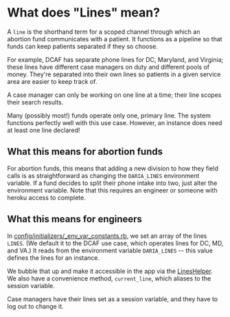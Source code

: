 # What does "Lines" mean?

A `line` is the shorthand term for a scoped channel through which an abortion fund
communicates with a patient. It functions as a pipeline so that funds can keep patients
separated if they so choose.

For example, DCAF has separate phone lines for DC, Maryland, and Virginia; these lines have
different case managers on duty and different pools of money. They're separated into their
own lines so patients in a given service area are easier to keep track of.

A case manager can only be working on one line at a time; their line scopes their search
results.

Many (possibly most!) funds operate only one, primary line. The system functions perfectly
well with this use case. However, an instance does need at least one line declared!

## What this means for abortion funds

For abortion funds, this means that adding a new division to how they field calls
is as straightforward as changing the `DARIA_LINES` environment variable. If a
fund decides to split their phone intake into two, just alter the environment variable.
Note that this requires an engineer or someone with heroku access to complete.

## What this means for engineers

In [config/initializers/_env_var_constants.rb](../config/initializers/_env_var_constants.rb),
we set an array of the lines `LINES`. (We default it to the DCAF use case, which operates
lines for DC, MD, and VA.) It reads from the environment variable `DARIA_LINES` -- this
value defines the lines for an instance.

We bubble that up and make it accessible in the app via the [LinesHelper](../app/helpers/lines_helper.rb).
We also have a convenience method, `current_line`, which aliases to the session variable.

Case managers have their lines set as a session variable, and they have to log out to
change it.
